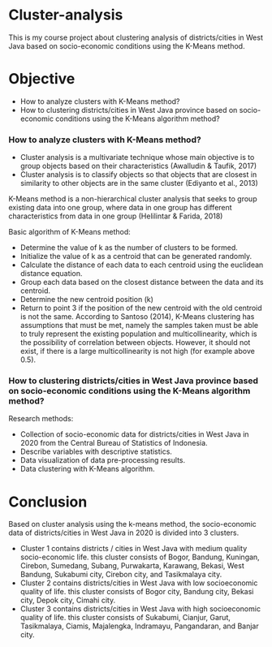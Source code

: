 # Cluster-analysis
This is my course project about clustering analysis of districts/cities in West Java based on socio-economic conditions using the K-Means method.

# Objective
- How to analyze clusters with K-Means method?
- How to clustering districts/cities in West Java province based on socio-economic conditions using the K-Means algorithm method?

### How to analyze clusters with K-Means method?
- Cluster analysis is a multivariate technique whose main objective is to group objects based on their characteristics (Awalludin & Taufik, 2017)
- Cluster analysis is to classify objects so that objects that are closest in similarity to other objects are in the same cluster (Ediyanto et al., 2013)

K-Means method is a non-hierarchical cluster analysis that seeks to group existing data into one group, where data in one group has different characteristics from data in one group (Helilintar & Farida, 2018)

Basic algorithm of K-Means method:
- Determine the value of k as the number of clusters to be formed.
- Initialize the value of k as a centroid that can be generated randomly.
- Calculate the distance of each data to each centroid using the euclidean distance equation.
- Group each data based on the closest distance between the data and its centroid.
- Determine the new centroid position (k)
- Return to point 3 if the position of the new centroid with the old centroid is not the same. According to Santoso (2014), K-Means clustering has assumptions that must be met, namely the samples taken must be able to truly represent the existing population and multicollinearity, which is the possibility of correlation between objects. However, it should not exist, if there is a large multicollinearity is not high (for example above 0.5).

### How to clustering districts/cities in West Java province based on socio-economic conditions using the K-Means algorithm method?
Research methods:
- Collection of socio-economic data for districts/cities in West Java in 2020 from the Central Bureau of Statistics of Indonesia.
- Describe variables with descriptive statistics.
- Data visualization of data pre-processing results.
- Data clustering with K-Means algorithm.

# Conclusion
Based on cluster analysis using the k-means method, the socio-economic data of districts/cities in West Java in 2020 is divided into 3 clusters.
- Cluster 1 contains districts / cities in West Java with medium quality socio-economic life. this cluster consists of Bogor, Bandung, Kuningan, Cirebon, Sumedang, Subang, Purwakarta, Karawang, Bekasi, West Bandung, Sukabumi city, Cirebon city, and Tasikmalaya city.
- Cluster 2 contains districts/cities in West Java with low socioeconomic quality of life. this cluster consists of Bogor city, Bandung city, Bekasi city, Depok city, Cimahi city.
- Cluster 3 contains districts/cities in West Java with high socioeconomic quality of life. this cluster consists of Sukabumi, Cianjur, Garut, Tasikmalaya, Ciamis, Majalengka, Indramayu, Pangandaran, and Banjar city.
